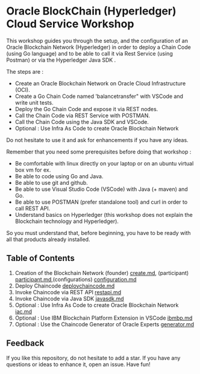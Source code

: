 # Oracle BlockChain (Hyperledger) Cloud Service Workshop

This workshop guides you through the setup, and the configuration of an Oracle Blockchain Network (Hyperledger) in order to deploy a Chain Code (using Go language) and to be able to call it via Rest Service (using Postman) or via the Hyperledger Java SDK  .

The steps are :

- Create an Oracle Blockchain Network on Oracle Cloud Infrastructure (OCI).
- Create a Go Chain Code named 'balancetransfer" with VSCode and write unit tests.
- Deploy the Go Chain Code and expose it via REST nodes.
- Call the Chain Code via REST Service with POSTMAN.
- Call the Chain Code using the Java SDK and VSCode.
- Optional : Use Infra As Code to create Oracle Blockchain Network

Do not hesitate to use it and ask for enhancements if you have any ideas.

Remember that you need some prerequisites before doing that workshop :
- Be comfortable with linux directly on your laptop or on an ubuntu virtual box vm for ex.
- Be able to code using Go and Java.
- Be able to use git and github.
- Be able to use Visual Studio Code (VSCode) with Java (+ maven) and Go.
- Be able to use POSTMAN (prefer standalone tool) and curl in order to call REST API.
- Understand basics on Hyperledger (this workshop does not explain the Blockchain technology and Hyperledger).

So you must understand that, before beginning, you have to be ready with all that products already installed. 


## Table of Contents

1. Creation of the Blockchain Network (founder)  [create.md](docs/01-create.md), (participant)  [participant.md](docs/02-participant.md),(configurations)  [configuration.md](docs/03-configuration.md)
2. Deploy Chaincode [deploychaincode.md](docs/04-deploychaincode.md)
3. Invoke Chaincode via REST API [restapi.md](docs/05-restapi.md)
4. Invoke Chaincode via Java SDK [javasdk.md](docs/06-javasdk.md)
5. Optional : Use Infra As Code to create Oracle Blockchain Network [iac.md](docs/07-iac.md)
6. Optional : Use IBM Blockchain Platform Extension in VSCode [ibmbp.md](docs/08-ibmbp.md)
7. Optional : Use the Chaincode Generator of Oracle Experts [generator.md](docs/09-generator.md)

## Feedback

If you like this repository, do not hesitate to add a star. If you have any
questions or ideas to enhance it, open an issue. Have fun!